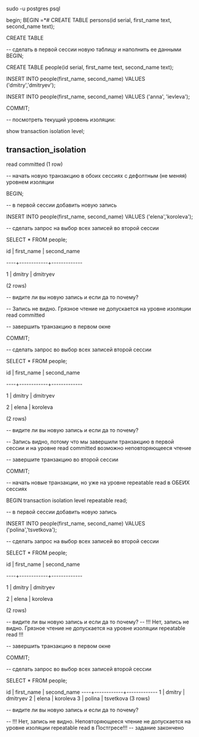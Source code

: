 sudo -u postgres psql

begin;
BEGIN
=*# CREATE TABLE persons(id serial, first_name text, second_name text);

CREATE TABLE

-- сделать в первой сессии новую таблицу и наполнить ее данными
BEGIN;

CREATE TABLE people(id serial, first_name text, second_name text);

INSERT INTO people(first_name, second_name) VALUES ('dmitry','dmitryev');

INSERT INTO people(first_name, second_name) VALUES ('anna', 'ievleva');

COMMIT;

-- посмотреть текущий уровень изоляции:

show transaction isolation level;

 transaction_isolation
-----------------------
 read committed
(1 row)

-- начать новую транзакцию в обоих сессиях с дефолтным (не меняя) уровнем изоляции

BEGIN;

-- в первой сессии добавить новую запись

INSERT INTO people(first_name, second_name) VALUES ('elena','koroleva');

-- сделать запрос на выбор всех записей во второй сессии

SELECT * FROM people;

 id | first_name | second_name
 
----+------------+-------------

  1 | dmitry     | dmitryev

(2 rows)

-- видите ли вы новую запись и если да то почему?

-- Запись не видно. Грязное чтение не допускается на уровне изоляции 
read committed

-- завершить транзакцию в первом окне

COMMIT;

-- сделать запрос во выбор всех записей второй сессии

SELECT * FROM people;

 id | first_name | second_name

----+------------+-------------

  1 | dmitry     | dmitryev
  
  2 | elena      | koroleva
  
(2 rows)

-- видите ли вы новую запись и если да то почему?

-- Запись видно, потому что мы завершили транзакцию в первой сессии и на уровне read committed возможно неповторяющееся чтение

-- завершите транзакцию во второй сессии

COMMIT;

-- начать новые транзакции, но уже на уровне repeatable read в ОБЕИХ сессиях

BEGIN transaction isolation level repeatable read;

-- в первой сессии добавить новую запись

INSERT INTO people(first_name, second_name) VALUES ('polina','tsvetkova');

-- сделать запрос на выбор всех записей во второй сессии

SELECT * FROM people;

 id | first_name | second_name

----+------------+-------------

  1 | dmitry     | dmitryev
  
  2 | elena      | koroleva

(2 rows)

-- видите ли вы новую запись и если да то почему?
-- !!! Нет, запись не видно. Грязное чтение не допускается на уровне изоляции repeatable read !!!

-- завершить транзакцию в первом окне

COMMIT;

-- сделать запрос во выбор всех записей второй сессии

SELECT * FROM people;

 id | first_name | second_name
----+------------+-------------
  1 | dmitry     | dmitryev
  2 | elena      | koroleva
  3 | polina     | tsvetkova
(3 rows)

-- видите ли вы новую запись и если да то почему?

-- !!! Нет, запись не видно. Неповторяющееся чтение не допускается на уровне изоляции repeatable read в Постгресе!!!
-- задание закончено
